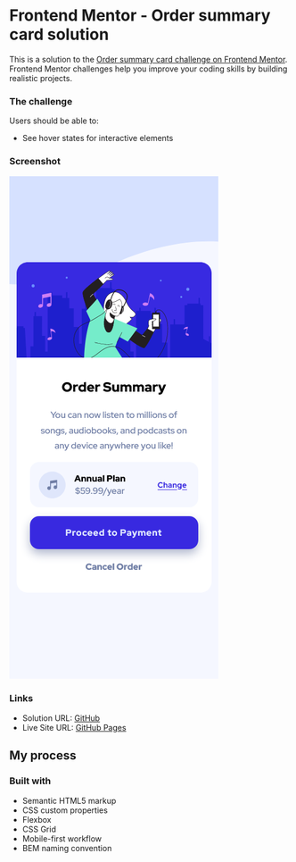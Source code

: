 # Frontend Mentor - Order summary card solution

This is a solution to the [Order summary card challenge on Frontend Mentor](https://www.frontendmentor.io/challenges/order-summary-component-QlPmajDUj). Frontend Mentor challenges help you improve your coding skills by building realistic projects.

### The challenge

Users should be able to:

- See hover states for interactive elements

### Screenshot

![](./mobile.png)

### Links

- Solution URL: [GitHub](https://github.com/crackerFactory64/Frontend-Mentor-Projects/tree/main/order-summary-component-main)
- Live Site URL: [GitHub Pages](https://crackerfactory64.github.io/Frontend-Mentor-Projects/order-summary-component-main/)

## My process

### Built with

- Semantic HTML5 markup
- CSS custom properties
- Flexbox
- CSS Grid
- Mobile-first workflow
- BEM naming convention
